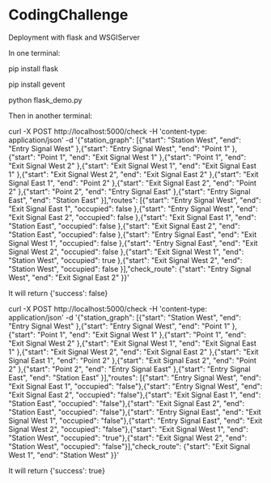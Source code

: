 # CodingChallenge
Deployment with flask and WSGIServer

In one terminal:

pip install flask

pip install gevent

python flask_demo.py


Then in another terminal:

curl -X POST http://localhost:5000/check -H 'content-type: application/json' -d '{"station_graph": [{"start": "Station West", "end": "Entry Signal West" },{"start": "Entry Signal West", "end": "Point 1" },{"start": "Point 1", "end": "Exit Signal West 1" },{"start": "Point 1", "end": "Exit Signal West 2" },{"start": "Exit Signal West 1", "end": "Exit Signal East 1" },{"start": "Exit Signal West 2", "end": "Exit Signal East 2" },{"start": "Exit Signal East 1", "end": "Point 2" },{"start": "Exit Signal East 2", "end": "Point 2" },{"start": "Point 2", "end": "Entry Signal East" },{"start": "Entry Signal East", "end": "Station East" }],"routes": [{"start": "Entry Signal West", "end": "Exit Signal East 1", "occupied": false },{"start": "Entry Signal West", "end": "Exit Signal East 2", "occupied": false },{"start": "Exit Signal East 1", "end": "Station East", "occupied": false },{"start": "Exit Signal East 2", "end": "Station East", "occupied": false },{"start": "Entry Signal East", "end": "Exit Signal West 1", "occupied": false },{"start": "Entry Signal East", "end": "Exit Signal West 2", "occupied": false },{"start": "Exit Signal West 1", "end": "Station West", "occupied": true },{"start": "Exit Signal West 2", "end": "Station West", "occupied": false }],"check_route": {"start": "Entry Signal West", "end": "Exit Signal East 2" }}'

It will return {'success': false}


curl -X POST http://localhost:5000/check -H 'content-type: application/json' -d '{"station_graph": [{"start": "Station West", "end": "Entry Signal West" },{"start": "Entry Signal West", "end": "Point 1" },{"start": "Point 1", "end": "Exit Signal West 1" },{"start": "Point 1", "end": "Exit Signal West 2" },{"start": "Exit Signal West 1", "end": "Exit Signal East 1" },{"start": "Exit Signal West 2", "end": "Exit Signal East 2" },{"start": "Exit Signal East 1", "end": "Point 2" },{"start": "Exit Signal East 2", "end": "Point 2" },{"start": "Point 2", "end": "Entry Signal East" },{"start": "Entry Signal East", "end": "Station East" }],"routes": [{"start": "Entry Signal West", "end": "Exit Signal East 1", "occupied": "false"},{"start": "Entry Signal West", "end": "Exit Signal East 2", "occupied": "false"},{"start": "Exit Signal East 1", "end": "Station East", "occupied": "false"},{"start": "Exit Signal East 2", "end": "Station East", "occupied": "false"},{"start": "Entry Signal East", "end": "Exit Signal West 1", "occupied": "false"},{"start": "Entry Signal East", "end": "Exit Signal West 2", "occupied": "false"},{"start": "Exit Signal West 1", "end": "Station West", "occupied": "true"},{"start": "Exit Signal West 2", "end": "Station West", "occupied": "false"}],"check_route": {"start": "Exit Signal West 1", "end": "Station West" }}'

It will return {'success': true}
